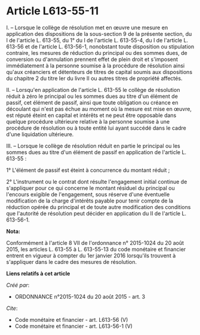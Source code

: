 # Article L613-55-11

I. – Lorsque le collège de résolution met en œuvre une mesure en application des dispositions de la sous-section 9 de la
présente section, du I de l'article L. 613-55, du 1° du I de l'article L. 613-55-4, du I de l'article L. 613-56 et de
l'article L. 613-56-1, nonobstant toute disposition ou stipulation contraire, les mesures de réduction du principal ou des
sommes dues, de conversion ou d'annulation prennent effet de plein droit et s'imposent immédiatement à la personne soumise à
la procédure de résolution ainsi qu'aux créanciers et détenteurs de titres de capital soumis aux dispositions du chapitre 2
du titre Ier du livre II ou autres titres de propriété affectés. 

II. – Lorsqu'en application de l'article L. 613-55 le collège de résolution réduit à zéro le principal ou les sommes dues au
titre d'un élément de passif, cet élément de passif, ainsi que toute obligation ou créance en découlant qui n'est pas échue
au moment où la mesure est mise en œuvre, est réputé éteint en capital et intérêts et ne peut être opposable dans quelque
procédure ultérieure relative à la personne soumise à une procédure de résolution ou à toute entité lui ayant succédé dans le
cadre d'une liquidation ultérieure. 

III. – Lorsque le collège de résolution réduit en partie le principal ou les sommes dues au titre d'un élément de passif en
application de l'article L. 613-55 : 

1° L'élément de passif est éteint à concurrence du montant réduit ; 

2° L'instrument ou le contrat dont résulte l'engagement initial continue de s'appliquer pour ce qui concerne le montant
résiduel du principal ou l'encours exigible de l'engagement, sous réserve d'une éventuelle modification de la charge
d'intérêts payable pour tenir compte de la réduction opérée du principal et de toute autre modification des conditions que
l'autorité de résolution peut décider en application du II de l'article L. 613-56-1.

**Nota:**

Conformément à l'article 8 VII de l'ordonnance n° 2015-1024 du 20 août 2015, les articles L. 613-55 à L. 613-55-13 du code
monétaire et financier entrent en vigueur à compter du 1er janvier 2016 lorsqu'ils trouvent à s'appliquer dans le cadre des
mesures de résolution.

**Liens relatifs à cet article**

_Créé par_:

  - ORDONNANCE n°2015-1024 du 20 août 2015 - art. 3

_Cite_:

  - Code monétaire et financier - art. L613-56 (V)
  - Code monétaire et financier - art. L613-56-1 (V)
